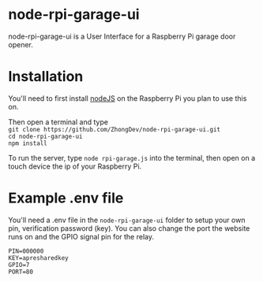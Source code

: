 # node-rpi-garage-ui
node-rpi-garage-ui is a User Interface for a Raspberry Pi garage door opener.

# Installation
You'll need to first install [nodeJS](https://nodejs.org/en/download/ "Click here to goto the nodeJS download page") on the Raspberry Pi you plan to use this on.</br>

Then open a terminal and type</br> 
```git clone https://github.com/ZhongDev/node-rpi-garage-ui.git```</br>
```cd node-rpi-garage-ui```</br>
```npm install```</br>

To run the server, type ```node rpi-garage.js``` into the terminal, then open on a touch device the ip of your Raspberry Pi.</br>

# Example .env file
You'll need a .env file in the `node-rpi-garage-ui` folder to setup your own pin, verification password (key). You can also change the port the website runs on and the GPIO signal pin for the relay.
```
PIN=000000
KEY=apresharedkey
GPIO=7
PORT=80
```